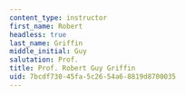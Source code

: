 ```yaml
---
content_type: instructor
first_name: Robert
headless: true
last_name: Griffin
middle_initial: Guy
salutation: Prof.
title: Prof. Robert Guy Griffin
uid: 7bcdf730-45fa-5c26-54a6-8819d8700035
---
```


